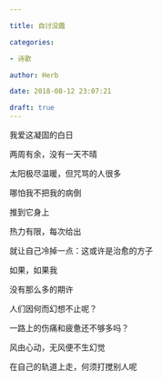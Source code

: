 ```yaml
---

title: 自讨没趣

categories:

- 诗歌

author: Herb

date: 2018-08-12 23:07:21

draft: true
---
```


我爱这凝固的白日

两周有余，没有一天不晴

太阳极尽温暖，但咒骂的人很多

哪怕我不把我的病倒

推到它身上



热力有限，每次给出

就让自己冷掉一点：这或许是治愈的方子

如果，如果我

没有那么多的期许



人们因何而幻想不止呢？

一路上的伤痛和疲惫还不够多吗？

风由心动，无风便不生幻觉

在自己的轨道上走，何须打搅别人呢